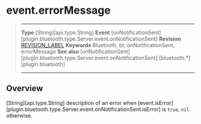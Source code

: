 # event.errorMessage

> --------------------- ------------------------------------------------------------------------------------------
> __Type__              [String][api.type.String]
> __Event__             [onNotificationSent][plugin.bluetooth.type.Server.event.onNotificationSent]
> __Revision__          [REVISION_LABEL](REVISION_URL)
> __Keywords__          Bluetooth, bt, onNotificationSent, errorMessage
> __See also__          [onNotificationSent][plugin.bluetooth.type.Server.event.onNotificationSent]
>						[bluetooth.*][plugin.bluetooth]
> --------------------- ------------------------------------------------------------------------------------------

## Overview

[String][api.type.String] description of an error when [event.isError][plugin.bluetooth.type.Server.event.onNotificationSent.isError] is `true`, `nil` otherwise.